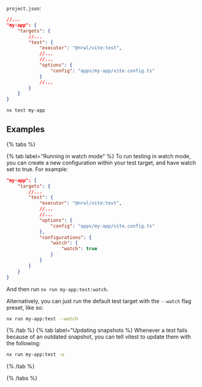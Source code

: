 `project.json`:

```json
//...
"my-app": {
    "targets": {
        //...
        "test": {
            "executor": "@nrwl/vite:test",
            //...
            //...
            "options": {
                "config": "apps/my-app/vite.config.ts"
            }
            //...
        }
    }
}
```

```bash
nx test my-app
```

## Examples

{% tabs %}

{% tab label="Running in watch mode" %}
To run testing in watch mode, you can create a new configuration within your test target, and have watch set to true. For example:

```json
"my-app": {
    "targets": {
        //...
        "test": {
            "executor": "@nrwl/vite:test",
            //...
            //...
            "options": {
                "config": "apps/my-app/vite.config.ts"
            },
            "configurations": {
                "watch": {
                    "watch": true
                }
            }
        }
    }
}
```

And then run `nx run my-app:test:watch`.

Alternatively, you can just run the default test target with the `--watch` flag preset, like so:

```bash
nx run my-app:test --watch
```

{% /tab %}
{% tab label="Updating snapshots %}
Whenever a test fails because of an outdated snapshot, you can tell vitest to update them with the following:

```bash
nx run my-app:test -u
```

{% /tab %}

{% /tabs %}
